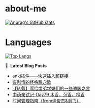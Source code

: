 # about-me
[![Anurag's GitHub stats](https://github-readme-stats.vercel.app/api?username=whitewatercn)](https://github.com/anuraghazra/github-readme-stats)

# Languages
[![Top Langs](https://github-readme-stats.vercel.app/api/top-langs/?username=whitewatercn)](https://github.com/anuraghazra/github-readme-stats)

📕 &nbsp;**Latest Blog Posts**
<!-- BLOG-POST-LIST:START -->
- [anki插件——快速插入超链接](https://forum.beginner.center/t/topic/1331/1)
- [有剧情的经络腧穴歌](https://forum.beginner.center/t/topic/1330/1)
- [【转载】写给学弟学妹们的一些肺腑之言](https://forum.beginner.center/t/topic/358/3)
- [中药亲试记-Day79 木香，沉香，檀香](https://forum.beginner.center/t/topic/1329/1)
- [时间管理指南（from涂俊杰&amp;剑飞）](https://forum.beginner.center/t/topic/1328/2)
<!-- BLOG-POST-LIST:END -->
